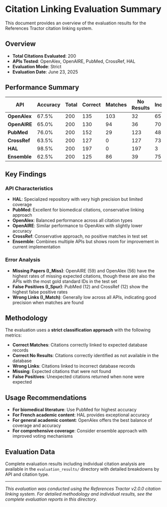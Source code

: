 # Citation Linking Evaluation Summary

This document provides an overview of the evaluation results for the References Tractor citation linking system.

## Overview

- **Total Citations Evaluated**: 200
- **APIs Tested**: OpenAlex, OpenAIRE, PubMed, CrossRef, HAL
- **Evaluation Mode**: Strict
- **Evaluation Date**: June 23, 2025

## Performance Summary

| API | Accuracy | Total | Correct | Matches | No Results | Incorrect | Wrong Links | Missing | False Positives |
|-----|----------|-------|---------|---------|------------|-----------|-------------|---------|-----------------|
| **OpenAlex** | 67.5% | 200 | 135 | 103 | 32 | 65 | 7 | 56 | 2 |
| **OpenAIRE** | 65.0% | 200 | 130 | 94 | 36 | 70 | 8 | 59 | 3 |
| **PubMed** | 76.0% | 200 | 152 | 29 | 123 | 48 | 2 | 34 | 12 |
| **CrossRef** | 63.5% | 200 | 127 | 0 | 127 | 73 | 0 | 0 | 12 |
| **HAL** | 98.5% | 200 | 197 | 0 | 197 | 3 | 0 | 0 | 3 |
| **Ensemble** | 62.5% | 200 | 125 | 86 | 39 | 75 | 6 | 68 | 1 |

## Key Findings

### API Characteristics

- **HAL**: Specialized repository with very high precision but limited coverage
- **PubMed**: Excellent for biomedical citations, conservative linking approach
- **OpenAlex**: Balanced performance across all citation types
- **OpenAIRE**: Similar performance to OpenAlex with slightly lower accuracy
- **CrossRef**: Conservative approach, no positive matches in test set
- **Ensemble**: Combines multiple APIs but shows room for improvement in current implementation

### Error Analysis

- **Missing Papers (I_Miss)**: OpenAIRE (59) and OpenAlex (56) have the highest rates of missing expected citations, though these are also the APIs with the most gold standard IDs in the test set
- **False Positives (I_Spur)**: PubMed (12) and CrossRef (12) show the highest false positive rates
- **Wrong Links (I_Match)**: Generally low across all APIs, indicating good precision when matches are found

## Methodology

The evaluation uses a **strict classification approach** with the following metrics:

- **Correct Matches**: Citations correctly linked to expected database records
- **Correct No Results**: Citations correctly identified as not available in the database
- **Wrong Links**: Citations linked to incorrect database records
- **Missing**: Expected citations that were not found
- **False Positives**: Unexpected citations returned when none were expected

## Usage Recommendations

- **For biomedical literature**: Use PubMed for highest accuracy
- **For French academic content**: HAL provides exceptional accuracy
- **For general academic content**: OpenAlex offers the best balance of coverage and accuracy
- **For comprehensive coverage**: Consider ensemble approach with improved voting mechanisms

## Evaluation Data

Complete evaluation results including individual citation analysis are available in the `evaluation_results/` directory with detailed breakdowns by API and citation type.

---

*This evaluation was conducted using the References Tractor v2.0.0 citation linking system. For detailed methodology and individual results, see the complete evaluation reports in this directory.*
